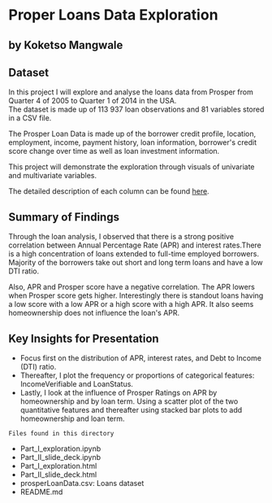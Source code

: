 # Proper Loans Data Exploration
## by Koketso Mangwale


## Dataset


In this project I will explore and analyse the loans data from Prosper from
Quarter 4 of 2005 to Quarter 1 of 2014 in the USA.  
The dataset is made up of 113 937 loan observations and 81 variables stored in a CSV file.

The Prosper Loan Data is made up of the borrower credit profile, location, employment, 
income, payment history, loan information, borrower's credit score change over time 
as well as loan investment information. 

This project will demonstrate the exploration through visuals of univariate and multivariate variables. 

The detailed description of each column can be found [here](https://docs.google.com/spreadsheets/d/1gDyi_L4UvIrLTEC6Wri5nbaMmkGmLQBk-Yx3z0XDEtI/edit#gid=0).


## Summary of Findings

Through the loan analysis, I observed that there is a strong positive correlation between 
Annual Percentage Rate (APR) and interest rates.There is a high concentration of loans extended to 
full-time employed borrowers. Majority of the borrowers take out short and long term loans and have a low DTI ratio.

Also, APR and Prosper score have a negative correlation. The APR lowers when Prosper score gets higher. 
Interestingly there is standout loans having a low score with a low APR or a high score with a high APR. 
It also seems homeownership does not influence the loan's APR.


## Key Insights for Presentation

- Focus first on the distribution of APR, interest rates, and Debt to Income (DTI) ratio.
- Thereafter, I plot the frequency or proportions of categorical features: 
IncomeVerifiable and LoanStatus.
- Lastly, I look at the influence of Prosper Ratings on APR by homeownership and by loan term. Using a scatter plot of the two quantitative features and thereafter using stacked bar plots to add homeownership and loan term.  

`Files found in this directory`
- Part_I_exploration.ipynb
- Part_II_slide_deck.ipynb
- Part_I_exploration.html
- Part_II_slide_deck.html
- prosperLoanData.csv: Loans dataset
- README.md